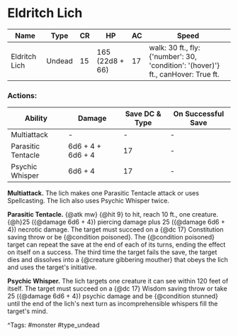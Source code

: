 # Eldritch Lich

| Name | Type | CR | HP | AC | Speed |
|------|------|----|----|----|-------|
| Eldritch Lich | Undead | 15 | 165 (22d8 + 66) | 17 | walk: 30 ft., fly: {'number': 30, 'condition': '(hover)'} ft., canHover: True ft. |

### Actions:

| Ability | Damage | Save DC & Type | On Successful Save |
|---------|--------|----------------|--------------------|
| Multiattack | - | - | - |
| Parasitic Tentacle | 6d6 + 4 + 6d6 + 4 | 17 | - |
| Psychic Whisper | 6d6 + 4 | 17 | - |


**Multiattack.** The lich makes one Parasitic Tentacle attack or uses Spellcasting. The lich also uses Psychic Whisper twice.

**Parasitic Tentacle.** {@atk mw} {@hit 9} to hit, reach 10 ft., one creature. {@h}25 ({@damage 6d6 + 4}) piercing damage plus 25 ({@damage 6d6 + 4}) necrotic damage. The target must succeed on a {@dc 17} Constitution saving throw or be {@condition poisoned}. The {@condition poisoned} target can repeat the save at the end of each of its turns, ending the effect on itself on a success. The third time the target fails the save, the target dies and dissolves into a {@creature gibbering mouther} that obeys the lich and uses the target's initiative.

**Psychic Whisper.** The lich targets one creature it can see within 120 feet of itself. The target must succeed on a {@dc 17} Wisdom saving throw or take 25 ({@damage 6d6 + 4}) psychic damage and be {@condition stunned} until the end of the lich's next turn as incomprehensible whispers fill the target's mind.

^Tags: #monster #type_undead